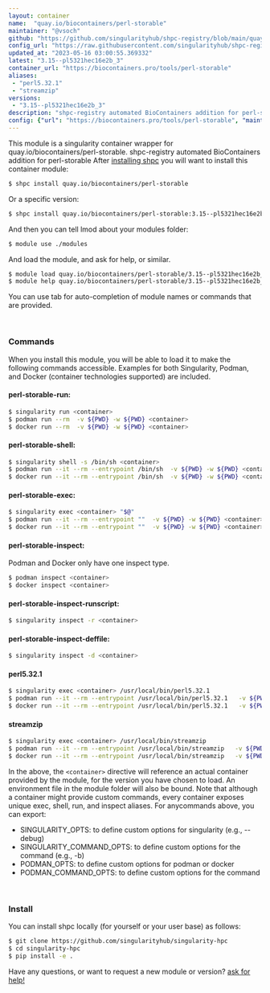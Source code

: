 ```yaml
---
layout: container
name:  "quay.io/biocontainers/perl-storable"
maintainer: "@vsoch"
github: "https://github.com/singularityhub/shpc-registry/blob/main/quay.io/biocontainers/perl-storable/container.yaml"
config_url: "https://raw.githubusercontent.com/singularityhub/shpc-registry/main/quay.io/biocontainers/perl-storable/container.yaml"
updated_at: "2023-05-16 03:00:55.369332"
latest: "3.15--pl5321hec16e2b_3"
container_url: "https://biocontainers.pro/tools/perl-storable"
aliases:
 - "perl5.32.1"
 - "streamzip"
versions:
 - "3.15--pl5321hec16e2b_3"
description: "shpc-registry automated BioContainers addition for perl-storable"
config: {"url": "https://biocontainers.pro/tools/perl-storable", "maintainer": "@vsoch", "description": "shpc-registry automated BioContainers addition for perl-storable", "latest": {"3.15--pl5321hec16e2b_3": "sha256:c2f33a0e4a6b6b105e6b94eb181c12447b999e094d45230a0f5778465ee6ef9e"}, "tags": {"3.15--pl5321hec16e2b_3": "sha256:c2f33a0e4a6b6b105e6b94eb181c12447b999e094d45230a0f5778465ee6ef9e"}, "docker": "quay.io/biocontainers/perl-storable", "aliases": {"perl5.32.1": "/usr/local/bin/perl5.32.1", "streamzip": "/usr/local/bin/streamzip"}}
---
```


This module is a singularity container wrapper for quay.io/biocontainers/perl-storable.
shpc-registry automated BioContainers addition for perl-storable
After [installing shpc](#install) you will want to install this container module:


```bash
$ shpc install quay.io/biocontainers/perl-storable
```

Or a specific version:

```bash
$ shpc install quay.io/biocontainers/perl-storable:3.15--pl5321hec16e2b_3
```

And then you can tell lmod about your modules folder:

```bash
$ module use ./modules
```

And load the module, and ask for help, or similar.

```bash
$ module load quay.io/biocontainers/perl-storable/3.15--pl5321hec16e2b_3
$ module help quay.io/biocontainers/perl-storable/3.15--pl5321hec16e2b_3
```

You can use tab for auto-completion of module names or commands that are provided.

<br>

### Commands

When you install this module, you will be able to load it to make the following commands accessible.
Examples for both Singularity, Podman, and Docker (container technologies supported) are included.

#### perl-storable-run:

```bash
$ singularity run <container>
$ podman run --rm  -v ${PWD} -w ${PWD} <container>
$ docker run --rm  -v ${PWD} -w ${PWD} <container>
```

#### perl-storable-shell:

```bash
$ singularity shell -s /bin/sh <container>
$ podman run --it --rm --entrypoint /bin/sh  -v ${PWD} -w ${PWD} <container>
$ docker run --it --rm --entrypoint /bin/sh  -v ${PWD} -w ${PWD} <container>
```

#### perl-storable-exec:

```bash
$ singularity exec <container> "$@"
$ podman run --it --rm --entrypoint ""  -v ${PWD} -w ${PWD} <container> "$@"
$ docker run --it --rm --entrypoint ""  -v ${PWD} -w ${PWD} <container> "$@"
```

#### perl-storable-inspect:

Podman and Docker only have one inspect type.

```bash
$ podman inspect <container>
$ docker inspect <container>
```

#### perl-storable-inspect-runscript:

```bash
$ singularity inspect -r <container>
```

#### perl-storable-inspect-deffile:

```bash
$ singularity inspect -d <container>
```


#### perl5.32.1

```bash
$ singularity exec <container> /usr/local/bin/perl5.32.1
$ podman run --it --rm --entrypoint /usr/local/bin/perl5.32.1   -v ${PWD} -w ${PWD} <container> -c " $@"
$ docker run --it --rm --entrypoint /usr/local/bin/perl5.32.1   -v ${PWD} -w ${PWD} <container> -c " $@"
```


#### streamzip

```bash
$ singularity exec <container> /usr/local/bin/streamzip
$ podman run --it --rm --entrypoint /usr/local/bin/streamzip   -v ${PWD} -w ${PWD} <container> -c " $@"
$ docker run --it --rm --entrypoint /usr/local/bin/streamzip   -v ${PWD} -w ${PWD} <container> -c " $@"
```



In the above, the `<container>` directive will reference an actual container provided
by the module, for the version you have chosen to load. An environment file in the
module folder will also be bound. Note that although a container
might provide custom commands, every container exposes unique exec, shell, run, and
inspect aliases. For anycommands above, you can export:

 - SINGULARITY_OPTS: to define custom options for singularity (e.g., --debug)
 - SINGULARITY_COMMAND_OPTS: to define custom options for the command (e.g., -b)
 - PODMAN_OPTS: to define custom options for podman or docker
 - PODMAN_COMMAND_OPTS: to define custom options for the command

<br>

### Install

You can install shpc locally (for yourself or your user base) as follows:

```bash
$ git clone https://github.com/singularityhub/singularity-hpc
$ cd singularity-hpc
$ pip install -e .
```

Have any questions, or want to request a new module or version? [ask for help!](https://github.com/singularityhub/singularity-hpc/issues)
